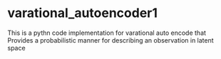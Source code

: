 # varational_autoencoder1
This is a pythn code implementation for varational auto encode that Provides a probabilistic manner for describing an observation in latent space
